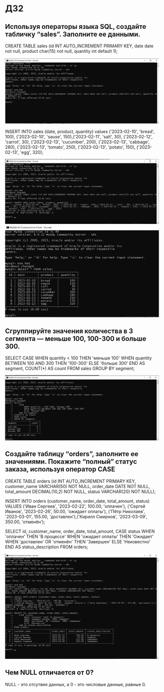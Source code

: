 # ДЗ2

## Используя операторы языка SQL, создайте табличку “sales”. Заполните ее данными.

CREATE TABLE sales (id INT AUTO_INCREMENT PRIMARY KEY, date date not null, product char(15) not null, quantity int default 1);

![HW2_1](1.1.jpg)

INSERT INTO sales (date, product, quantity)
values ('2023-02-10', 'bread', 100), ('2023-02-10', 'sause', 150),('2023-02-11', 'salt', 30), ('2023-02-12', 'carrot', 30), ('2023-02-13', 'cucumber', 200), ('2023-02-13', 'cabbage', 280), ('2023-02-13', 'tomato', 250), ('2023-02-13', 'potato', 150), ('2023-02-13', 'egg', 320);

![HW2_1](1.2.jpg)
![HW2_1](1.3.jpg)

## Сгруппируйте значения количества в 3 сегмента — меньше 100, 100-300 и больше 300.

SELECT 
    CASE
        WHEN quantity < 100 THEN 'меньше 100'
        WHEN quantity BETWEEN 100 AND 300 THEN '100-300'
        ELSE 'больше 300'
    END AS segment, 
COUNT(*) AS count
FROM sales
GROUP BY segment;

![HW2_2](2.jpg)

## Создайте таблицу “orders”, заполните ее значениями. Покажите “полный” статус заказа, используя оператор CASE

CREATE TABLE orders (id INT AUTO_INCREMENT PRIMARY KEY, customer_name VARCHAR(50) NOT NULL, order_date DATE NOT NULL, total_amount DECIMAL(10,2) NOT NULL, status VARCHAR(20) NOT NULL);

INSERT INTO orders (customer_name, order_date, total_amount, status)
VALUES
('Иван Сергеев', '2023-02-22', 100.00, 'оплачен'),
('Сергей Иванов', '2023-02-26', 50.00, 'ожидает оплаты'), ('Пётр Николаев', '2023-03-01', 155.00, 'доставлен'),('Кирилл Смирнов', '2023-03-09', 350.00, 'отменён');

SELECT id, customer_name, order_date, total_amount,
    CASE status
        WHEN 'оплачен' THEN 'В процессе'
        WHEN 'ожидает оплаты' THEN 'Ожидает'
        WHEN 'доставлен' OR 'отменён' THEN 'Завершен'
        ELSE 'Неизвестно'
    END AS status_description
FROM orders;

![HW2_3](3.jpg)

## Чем NULL отличается от 0?

NULL - это отсутвие данных, а 0 - это числовые данные, равные 0.